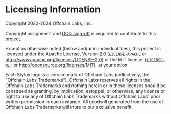 # Licensing Information

Copyright 2022-2024 Offchain Labs, Inc.

Copyright assignment and [DCO sign-off](DCO.txt) is required to contribute to this project.

Except as otherwise noted (below and/or in individual files), this project is licensed under the Apache License, Version 2.0 ([`LICENSE-APACHE`](Apache-2.0) or http://www.apache.org/licenses/LICENSE-2.0) or the MIT license, ([`LICENSE-MIT`](MIT) or http://opensource.org/licenses/MIT), at your option.

Each Stylus logo is a service mark of Offchain Labs (collectively, the "Offchain Labs Trademarks"). Offchain Labs reserves all rights in the Offchain Labs Trademarks and nothing herein or in these licenses should be construed as granting, by implication, estoppel, or otherwise, any license or right to use any of Offchain Labs Trademarks without Offchain Labs' prior written permission in each instance. All goodwill generated from the use of Offchain Labs Trademarks will inure to our exclusive benefit.
